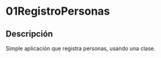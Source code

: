 01RegistroPersonas
==================

Descripción
-----------

Simple aplicación que registra personas, usando una clase.